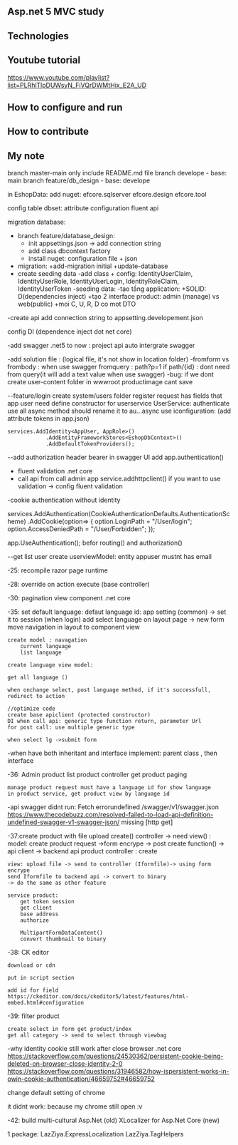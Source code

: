 ## Asp.net 5 MVC study 
## Technologies
## Youtube tutorial
https://www.youtube.com/playlist?list=PLRhlTlpDUWsyN_FiVQrDWMtHix_E2A_UD
## How to configure and run
## How to contribute
## My note
branch master-main only include README.md file
branch develope - base: main
branch feature/db_design - base: develope

in EshopData: add nuget: 
	efcore.sqlserver
	efcore.design
	efcore.tool

config table dbset:
	attribute configuration
	fluent api

migration database:
- branch feature/database_design:
	+ init appsettings.json -> add connection string
	+ add class dbcontext factory
	+ install nuget: configuration file + json
- migration:
	+add-migration initial
	+update-database
- create seeding data
-add class + config: IdentityUserClaim, IdentityUserRole, IdentityUserLogin, IdentityRoleClaim, IdentityUserToken
-seeding data: 
-tạo tầng application:
	+SOLID: D(dependencies inject)
	+tạo 2 interface product: admin (manage) vs web(public)
	+moi C, U, R, D co mot DTO
	
	
-create api 
add connection string to appsetting.developement.json

config DI (dependence inject dot net core)

-add swagger
.net5 to now : project api auto intergrate swagger

-add solution file : (logical file, it's not show in location folder)
-fromform vs frombody : when use swagger 
fromquery : path?p=1
if path/{id} : dont need from query(it will add a text value when
use swagger)
-bug: if we dont create user-content folder in wwwroot
productimage cant save

--feature/login
create system/users folder
register request has fields that app user need
define constructor for userservice 
UserService: authenticate use all async method
	should rename it to au...async
	use iconfiguration: (add attribute tokens in app.json)
	
	services.AddIdentity<AppUser, AppRole>()
                .AddEntityFrameworkStores<EshopDbContext>()
                .AddDefaultTokenProviders();
--add authorization header bearer in swagger UI
	add app.authentication() 
	
- fluent validation .net core
- call api from call admin app
	service.addhttpclient()
	if you want to use validation -> config fluent validation 
	
-cookie authentication without identity

services.AddAuthentication(CookieAuthenticationDefaults.AuthenticationScheme)
                .AddCookie(option=>
                {
                    option.LoginPath = "/User/login";
                    option.AccessDeniedPath = "/User/Forbidden";
                });
				
app.UseAuthentication(); befor routing() and authorization()

--get list user 
create userviewModel: entity appuser mustnt has email

-25: recompile razor page runtime

-28: override on action execute (base controller)

-30: pagination view component .net core

-35: set default language:
	defaut language id: app setting (common) -> set it to session (when login)
	add select language on layout page -> new form
	move navigation in layout to component view 
	
	create model : navagation
		current language
		list language
		
	create language view model: 
		
	get all language ()
	
	when onchange select, post language method, if it's successfull, redirect to action
	
	//optimize code
	create base apiclient (protected constructor)
	DI when call api: generic type function return, parameter Url
	for post call: use multiple generic type
	
	when select lg ->submit form
-when have both inheritant and interface implement: parent class , then interface

-36: Admin product list
	product controller
	get product paging
	
	manage product request must have a language id for show language
	in product service, get product view by language id
	
-api swagger didnt run: Fetch errorundefined /swagger/v1/swagger.json
https://www.thecodebuzz.com/resolved-failed-to-load-api-definition-undefined-swagger-v1-swagger-json/
	missing [http get]
	
-37:create product with file upload
	create() controller
	-> need view() : model: create product request
	->form encrype
	-> post create function()
	-> api client
	-> backend api product controller : create

	view: upload file -> send to controller (Iformfile)-> using form encrype
	send Iformfile to backend api -> convert to binary 
	-> do the same as other feature

	service product:
		get token session
		get client
		base address
		authorize
		
		MultipartFormDataContent()
		convert thumbnail to binary
	
-38: CK editor

	download or cdn 
	
	put in script section
	
	add id for field
	https://ckeditor.com/docs/ckeditor5/latest/features/html-embed.html#configuration

-39: filter product 

	create select in form get product/index
	get all category -> send to select through viewbag
	
	
-why identity cookie still work after close browser .net core
https://stackoverflow.com/questions/24530362/persistent-cookie-being-deleted-on-browser-close-identity-2-0
https://stackoverflow.com/questions/31946582/how-ispersistent-works-in-owin-cookie-authentication/46659752#46659752

change default setting of chrome 

it didnt work: because my chrome still open :v 

-42:
build multi-cultural Asp.Net (old) 
XLocalizer for Asp.Net Core (new) 

1.package: LazZiya.ExpressLocalization 
			LazZiya.TagHelpers